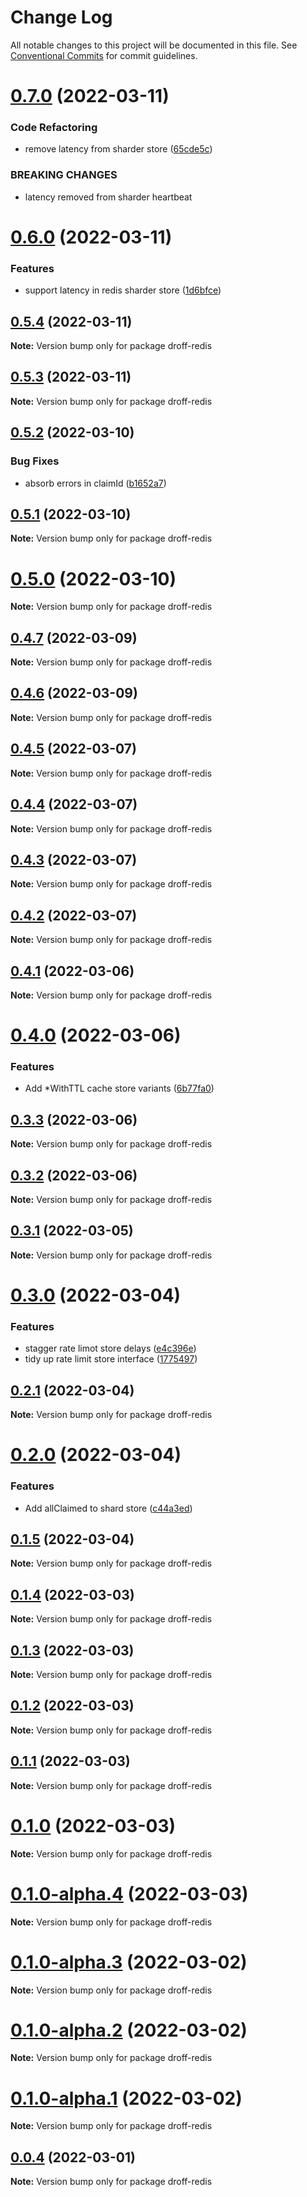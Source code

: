 # Change Log

All notable changes to this project will be documented in this file.
See [Conventional Commits](https://conventionalcommits.org) for commit guidelines.

# [0.7.0](https://github.com/tim-smart/droff/compare/droff-redis@0.6.0...droff-redis@0.7.0) (2022-03-11)

### Code Refactoring

- remove latency from sharder store ([65cde5c](https://github.com/tim-smart/droff/commit/65cde5ca51309d14e0cb4973d6581d06c2921422))

### BREAKING CHANGES

- latency removed from sharder heartbeat

# [0.6.0](https://github.com/tim-smart/droff/compare/droff-redis@0.5.4...droff-redis@0.6.0) (2022-03-11)

### Features

- support latency in redis sharder store ([1d6bfce](https://github.com/tim-smart/droff/commit/1d6bfce5b38cafff5d592111a2d50a45e9c09554))

## [0.5.4](https://github.com/tim-smart/droff/compare/droff-redis@0.5.3...droff-redis@0.5.4) (2022-03-11)

**Note:** Version bump only for package droff-redis

## [0.5.3](https://github.com/tim-smart/droff/compare/droff-redis@0.5.2...droff-redis@0.5.3) (2022-03-11)

**Note:** Version bump only for package droff-redis

## [0.5.2](https://github.com/tim-smart/droff/compare/droff-redis@0.5.1...droff-redis@0.5.2) (2022-03-10)

### Bug Fixes

- absorb errors in claimId ([b1652a7](https://github.com/tim-smart/droff/commit/b1652a7cd8cb94ff3f63c3bf84a1f17c4f4b5c4d))

## [0.5.1](https://github.com/tim-smart/droff/compare/droff-redis@0.5.0...droff-redis@0.5.1) (2022-03-10)

**Note:** Version bump only for package droff-redis

# [0.5.0](https://github.com/tim-smart/droff/compare/droff-redis@0.4.7...droff-redis@0.5.0) (2022-03-10)

**Note:** Version bump only for package droff-redis

## [0.4.7](https://github.com/tim-smart/droff/compare/droff-redis@0.4.6...droff-redis@0.4.7) (2022-03-09)

**Note:** Version bump only for package droff-redis

## [0.4.6](https://github.com/tim-smart/droff/compare/droff-redis@0.4.5...droff-redis@0.4.6) (2022-03-09)

**Note:** Version bump only for package droff-redis

## [0.4.5](https://github.com/tim-smart/droff/compare/droff-redis@0.4.4...droff-redis@0.4.5) (2022-03-07)

**Note:** Version bump only for package droff-redis

## [0.4.4](https://github.com/tim-smart/droff/compare/droff-redis@0.4.3...droff-redis@0.4.4) (2022-03-07)

**Note:** Version bump only for package droff-redis

## [0.4.3](https://github.com/tim-smart/droff/compare/droff-redis@0.4.2...droff-redis@0.4.3) (2022-03-07)

**Note:** Version bump only for package droff-redis

## [0.4.2](https://github.com/tim-smart/droff/compare/droff-redis@0.4.1...droff-redis@0.4.2) (2022-03-07)

**Note:** Version bump only for package droff-redis

## [0.4.1](https://github.com/tim-smart/droff/compare/droff-redis@0.4.0...droff-redis@0.4.1) (2022-03-06)

**Note:** Version bump only for package droff-redis

# [0.4.0](https://github.com/tim-smart/droff/compare/droff-redis@0.3.3...droff-redis@0.4.0) (2022-03-06)

### Features

- Add \*WithTTL cache store variants ([6b77fa0](https://github.com/tim-smart/droff/commit/6b77fa0147634420a0abf1e1a2fcc4a92de641b4))

## [0.3.3](https://github.com/tim-smart/droff/compare/droff-redis@0.3.2...droff-redis@0.3.3) (2022-03-06)

**Note:** Version bump only for package droff-redis

## [0.3.2](https://github.com/tim-smart/droff/compare/droff-redis@0.3.1...droff-redis@0.3.2) (2022-03-06)

**Note:** Version bump only for package droff-redis

## [0.3.1](https://github.com/tim-smart/droff/compare/droff-redis@0.3.0...droff-redis@0.3.1) (2022-03-05)

**Note:** Version bump only for package droff-redis

# [0.3.0](https://github.com/tim-smart/droff/compare/droff-redis@0.2.1...droff-redis@0.3.0) (2022-03-04)

### Features

- stagger rate limot store delays ([e4c396e](https://github.com/tim-smart/droff/commit/e4c396e58a63c9a86d3ea20a3e33d2e3eb8daac8))
- tidy up rate limit store interface ([1775497](https://github.com/tim-smart/droff/commit/17754973b6404a4f0a6e47d584f3341d4f68db53))

## [0.2.1](https://github.com/tim-smart/droff/compare/droff-redis@0.2.0...droff-redis@0.2.1) (2022-03-04)

**Note:** Version bump only for package droff-redis

# [0.2.0](https://github.com/tim-smart/droff/compare/droff-redis@0.1.5...droff-redis@0.2.0) (2022-03-04)

### Features

- Add allClaimed to shard store ([c44a3ed](https://github.com/tim-smart/droff/commit/c44a3ed3091e8de620a0b23a15e596b2040993d4))

## [0.1.5](https://github.com/tim-smart/droff/compare/droff-redis@0.1.4...droff-redis@0.1.5) (2022-03-04)

**Note:** Version bump only for package droff-redis

## [0.1.4](https://github.com/tim-smart/droff/compare/droff-redis@0.1.3...droff-redis@0.1.4) (2022-03-03)

**Note:** Version bump only for package droff-redis

## [0.1.3](https://github.com/tim-smart/droff/compare/droff-redis@0.1.2...droff-redis@0.1.3) (2022-03-03)

**Note:** Version bump only for package droff-redis

## [0.1.2](https://github.com/tim-smart/droff/compare/droff-redis@0.1.1...droff-redis@0.1.2) (2022-03-03)

**Note:** Version bump only for package droff-redis

## [0.1.1](https://github.com/tim-smart/droff/compare/droff-redis@0.1.0...droff-redis@0.1.1) (2022-03-03)

**Note:** Version bump only for package droff-redis

# [0.1.0](https://github.com/tim-smart/droff/compare/droff-redis@0.1.0-alpha.4...droff-redis@0.1.0) (2022-03-03)

**Note:** Version bump only for package droff-redis

# [0.1.0-alpha.4](https://github.com/tim-smart/droff/compare/droff-redis@0.1.0-alpha.3...droff-redis@0.1.0-alpha.4) (2022-03-03)

**Note:** Version bump only for package droff-redis

# [0.1.0-alpha.3](https://github.com/tim-smart/droff/compare/droff-redis@0.1.0-alpha.2...droff-redis@0.1.0-alpha.3) (2022-03-02)

**Note:** Version bump only for package droff-redis

# [0.1.0-alpha.2](https://github.com/tim-smart/droff/compare/droff-redis@0.1.0-alpha.1...droff-redis@0.1.0-alpha.2) (2022-03-02)

**Note:** Version bump only for package droff-redis

# [0.1.0-alpha.1](https://github.com/tim-smart/droff/compare/droff-redis@0.1.0-alpha.0...droff-redis@0.1.0-alpha.1) (2022-03-02)

**Note:** Version bump only for package droff-redis

## [0.0.4](https://github.com/tim-smart/droff/compare/droff-redis@0.0.4-alpha.2...droff-redis@0.0.4) (2022-03-01)

**Note:** Version bump only for package droff-redis
